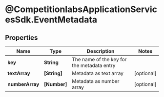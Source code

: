 # @CompetitionlabsApplicationServicesSdk.EventMetadata

## Properties

Name | Type | Description | Notes
------------ | ------------- | ------------- | -------------
**key** | **String** | The name of the key for the metadata entry | 
**textArray** | **[String]** | Metadata as text array | [optional] 
**numberArray** | **[Number]** | Metadata as number array | [optional] 



